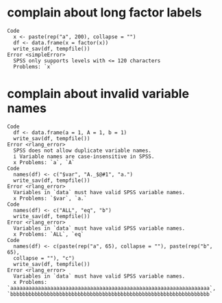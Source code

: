 # complain about long factor labels

    Code
      x <- paste(rep("a", 200), collapse = "")
      df <- data.frame(x = factor(x))
      write_sav(df, tempfile())
    Error <simpleError>
      SPSS only supports levels with <= 120 characters
      Problems: `x`

# complain about invalid variable names

    Code
      df <- data.frame(a = 1, A = 1, b = 1)
      write_sav(df, tempfile())
    Error <rlang_error>
      SPSS does not allow duplicate variable names.
      i Variable names are case-insensitive in SPSS.
      x Problems: `a`, `A`
    Code
      names(df) <- c("$var", "A._$@#1", "a.")
      write_sav(df, tempfile())
    Error <rlang_error>
      Variables in `data` must have valid SPSS variable names.
      x Problems: `$var`, `a.`
    Code
      names(df) <- c("ALL", "eq", "b")
      write_sav(df, tempfile())
    Error <rlang_error>
      Variables in `data` must have valid SPSS variable names.
      x Problems: `ALL`, `eq`
    Code
      names(df) <- c(paste(rep("a", 65), collapse = ""), paste(rep("b", 65),
      collapse = ""), "c")
      write_sav(df, tempfile())
    Error <rlang_error>
      Variables in `data` must have valid SPSS variable names.
      x Problems: `aaaaaaaaaaaaaaaaaaaaaaaaaaaaaaaaaaaaaaaaaaaaaaaaaaaaaaaaaaaaaaaaa`, `bbbbbbbbbbbbbbbbbbbbbbbbbbbbbbbbbbbbbbbbbbbbbbbbbbbbbbbbbbbbbbbbb`

